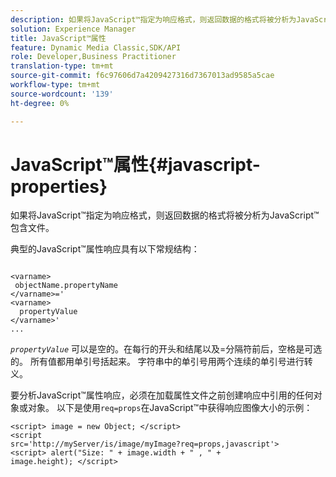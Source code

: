 ```yaml
---
description: 如果将JavaScript™指定为响应格式，则返回数据的格式将被分析为JavaScript™包含文件。
solution: Experience Manager
title: JavaScript™属性
feature: Dynamic Media Classic,SDK/API
role: Developer,Business Practitioner
translation-type: tm+mt
source-git-commit: f6c97606d7a4209427316d7367013ad9585a5cae
workflow-type: tm+mt
source-wordcount: '139'
ht-degree: 0%

---
```



# JavaScript™属性{#javascript-properties}

如果将JavaScript™指定为响应格式，则返回数据的格式将被分析为JavaScript™包含文件。

典型的JavaScript™属性响应具有以下常规结构：

```
           
<varname> 
 objectName.propertyName 
</varname>=' 
<varname>
  propertyValue 
</varname>' 
...
```

*`propertyValue`* 可以是空的。在每行的开头和结尾以及=分隔符前后，空格是可选的。 所有值都用单引号括起来。 字符串中的单引号用两个连续的单引号进行转义。

要分析JavaScript™属性响应，必须在加载属性文件之前创建响应中引用的任何对象或对象。 以下是使用`req=props`在JavaScript™中获得响应图像大小的示例：

```
<script> image = new Object; </script> 
<script 
src='http://myServer/is/image/myImage?req=props,javascript'> 
<script> alert("Size: " + image.width + " , " + 
image.height); </script>
```

